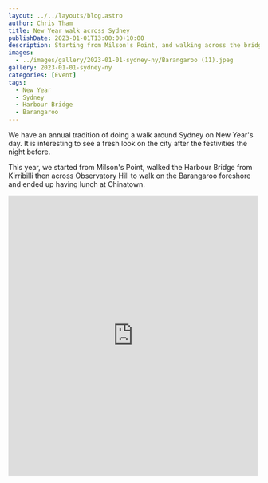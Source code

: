 ```yaml
---
layout: ../../layouts/blog.astro
author: Chris Tham
title: New Year walk across Sydney
publishDate: 2023-01-01T13:00:00+10:00
description: Starting from Milson's Point, and walking across the bridge to 
images:
  - ../images/gallery/2023-01-01-sydney-ny/Barangaroo (11).jpeg
gallery: 2023-01-01-sydney-ny
categories: [Event]
tags:
  - New Year
  - Sydney
  - Harbour Bridge
  - Barangaroo
---
```


We have an annual tradition of doing a walk around Sydney on New Year's day.
It is interesting to see a fresh look on the city after the festivities the
night before.

This year, we started from Milson's Point, walked the Harbour Bridge from Kirribilli
then across Observatory Hill to walk on the Barangaroo foreshore and ended up
having lunch at Chinatown.

<iframe src="https://www.facebook.com/plugins/post.php?href=https%3A%2F%2Fwww.facebook.com%2Fchris1.tham%2Fposts%2Fpfbid02h2zz3TBrsmdC4YohTGPoMHS3XagicfpLKNGmQPRqtApuVj4PnUguq6GhWC1MJYttl&show_text=true&width=500" width="500" height="562" style="border:none;overflow:hidden" scrolling="no" frameborder="0" allowfullscreen="true" allow="autoplay; clipboard-write; encrypted-media; picture-in-picture; web-share"></iframe>